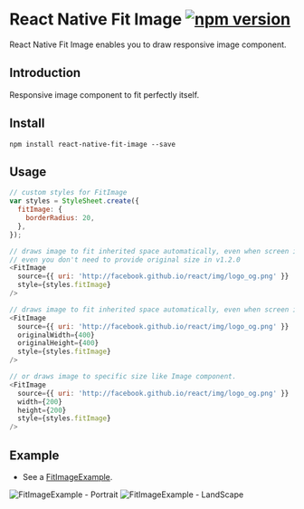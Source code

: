 # React Native Fit Image [![npm version](https://badge.fury.io/js/react-native-fit-image.svg)](https://badge.fury.io/js/react-native-fit-image)
React Native Fit Image enables you to draw responsive image component.

## Introduction
Responsive image component to fit perfectly itself.

## Install
`npm install react-native-fit-image --save`

## Usage
```javascript
// custom styles for FitImage
var styles = StyleSheet.create({
  fitImage: {
    borderRadius: 20,
  },
});

// draws image to fit inherited space automatically, even when screen is rotated.
// even you don't need to provide original size in v1.2.0
<FitImage
  source={{ uri: 'http://facebook.github.io/react/img/logo_og.png' }}
  style={styles.fitImage}
/>

// draws image to fit inherited space automatically, even when screen is rotated.
<FitImage
  source={{ uri: 'http://facebook.github.io/react/img/logo_og.png' }}
  originalWidth={400}
  originalHeight={400}
  style={styles.fitImage}
/>

// or draws image to specific size like Image component.
<FitImage
  source={{ uri: 'http://facebook.github.io/react/img/logo_og.png' }}
  width={200}
  height={200}
  style={styles.fitImage}
/>
```

## Example
- See a [FitImageExample][1].

![FitImageExample - Portrait](https://github.com/originerd/react-native-fit-image-example/blob/master/fit_image_example_portrait.gif)
![FitImageExample - LandScape](https://github.com/originerd/react-native-fit-image-example/blob/master/fit_image_example_landscape.gif)

[1]: https://github.com/originerd/react-native-fit-image-example
